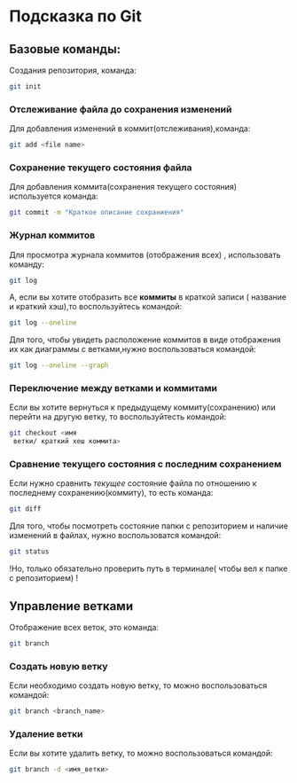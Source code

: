 # Подсказка по Git

## Базовые команды:

Создания репозитория, команда:
```sh
git init
```
### Отслеживание файла до сохранения изменений

Для добавления изменений в коммит(отслеживания),команда:

```sh
git add <file name>
```
### Сохранение текущего состояния файла

Для добавления коммита(сохранения текущего состояния) используется команда:
```sh
git commit -m "Краткое описание сохраниения"
```
### Журнал коммитов

Для просмотра журнала коммитов 
 (отображения всех) , использовать команду:
```sh
git log
```

А, если вы хотите отобразить все **коммиты** в краткой записи ( название и краткий хэш),то воспользуйтесь командой:

```sh
git log --oneline
```

Для того, чтобы увидеть расположение коммитов в виде отображения их как диаграммы с ветками,нужно воспользоваться командой:

```sh
git log --oneline --graph
```
### Переключение между ветками и коммитами
 
Если вы хотите вернуться к предыдущему коммиту(сохранению) или перейти на другую ветку, то воспользуйтесть командой:

```sh
git checkout <имя 
 ветки/ краткий хеш коммита>
```
### Сравнение текущего состояния с последним сохранением

Если нужно сравнить *текущее* состояние файла по отношению к последнему сохранению(коммиту), то есть команда:
```sh
git diff
```

Для того, чтобы посмотреть состояние папки с репозиторием и наличие изменений в файлах, нужно воспользоватся командой:

```sh
git status
```
!Но, только обязательно проверить путь в терминале( чтобы вел к папке с репозиторием) !

## Управление ветками

Отображение всех веток, это команда:

```sh
git branch
```
### Создать новую ветку

Если необходимо создать новую ветку, то можно воспользоваться командой:

```sh
git branch <branch_name>
```
### Удаление ветки

Если вы хотите удалить ветку, то можно воспользоваться командой:

```sh
git branch -d <имя_ветки>
```
